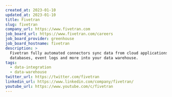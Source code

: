 ```yaml
---
created_at: 2023-01-10
updated_at: 2023-01-10
title: Fivetran
slug: fivetran
company_url: https://www.fivetran.com
job_board_url: https://www.fivetran.com/careers
job_board_provider: greenhouse
job_board_hostname: fivetran
description: >
  Fivetran fully automated connectors sync data from cloud applications,
  databases, event logs and more into your data warehouse. 
tags:
  - data-integration
  - data-warehouse
twitter_url: https://twitter.com/fivetran
linkedin_url: https://www.linkedin.com/company/fivetran/
youtube_url: https://www.youtube.com/c/fivetran
---
```

